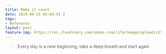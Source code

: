 ```yaml
---
title: Make it count
date: 2019-09-25 02:04:43 Z
tags:
- Reference
layout: post
feature-img: https://res.cloudinary.com/sdees-reallife/image/upload/v1555658919/sample_feature_img.png
---
```


> Every day is a new beginning, take a deep breath and start again
